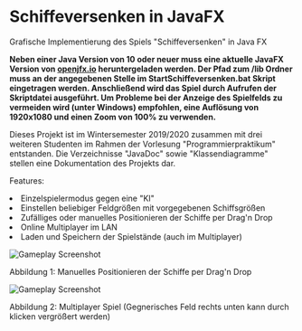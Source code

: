 # Schiffeversenken in JavaFX

Grafische Implementierung des Spiels "Schiffeversenken" in Java FX

<b>Neben einer Java Version von 10 oder neuer muss eine aktuelle JavaFX Version von <a href=https://openjfx.io/> openjfx.io</a> heruntergeladen werden.
Der Pfad zum /lib Ordner muss an der angegebenen Stelle im StartSchiffeversenken.bat Skript eingetragen werden.
Anschließend wird das Spiel durch Aufrufen der Skriptdatei ausgeführt.
Um Probleme bei der Anzeige des Spielfelds zu vermeiden wird (unter Windows) empfohlen, eine Auflösung von 1920x1080 und einen Zoom von 100% zu verwenden.</b>

Dieses Projekt ist im Wintersemester 2019/2020 zusammen mit drei weiteren Studenten im Rahmen der Vorlesung "Programmierpraktikum" entstanden. Die Verzeichnisse "JavaDoc" sowie "Klassendiagramme" stellen eine Dokumentation des Projekts dar.

Features: 

<li> Einzelspielermodus gegen eine "KI"</li>
<li> Einstellen beliebiger Feldgrößen mit vorgegebenen Schiffsgrößen</li>
<li> Zufälliges oder manuelles Positionieren der Schiffe per Drag'n Drop</li>
<li>Online Multiplayer im LAN</li>
<li>Laden und Speichern der Spielstände (auch im Multiplayer)</li>



![Gameplay Screenshot](https://github.com/NiGuts/Schiffeversenken2/blob/master/SchiffePositionieren.png)

Abbildung 1: Manuelles Positionieren der Schiffe per Drag'n Drop





![Gameplay Screenshot](https://github.com/NiGuts/Schiffeversenken2/blob/master/Gameplay.png)


Abbildung 2: Multiplayer Spiel (Gegnerisches Feld rechts unten kann durch klicken vergrößert werden)

